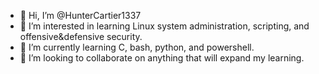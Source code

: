 - 👋 Hi, I’m @HunterCartier1337
- 👀 I’m interested in learning Linux system administration, scripting, and offensive&defensive security.
- 🌱 I’m currently learning C, bash, python, and powershell.
- 💞️ I’m looking to collaborate on anything that will expand my learning.
<!---
HunterCartier1337/HunterCartier1337 is a ✨ special ✨ repository because its `README.md` (this file) appears on your GitHub profile.
You can click the Preview link to take a look at your changes.
--->
